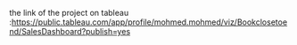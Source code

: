 the link of the project on tableau :https://public.tableau.com/app/profile/mohmed.mohmed/viz/Bookclosetoend/SalesDashboard?publish=yes
